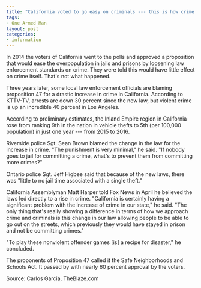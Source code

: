 ```yaml
---
title: "California voted to go easy on criminals --- this is how crime is doing 3 years later"
tags:
- One Armed Man
layout: post
categories:
- information
---
```


In 2014 the voters of California went to the polls and approved a proposition that would ease the overpopulation in jails and prisons by loosening law enforcement standards on crime. They were told this would have little effect on crime itself. That's not what happened.

Three years later, some local law enforcement officials are blaming proposition 47 for a drastic increase in crime in California. According to KTTV-TV, arrests are down 30 percent since the new law, but violent crime is up an incredible 40 percent in Los Angeles.

According to preliminary estimates, the Inland Empire region in California rose from ranking 9th in the nation in vehicle thefts to 5th (per 100,000 population) in just one year --- from 2015 to 2016.

Riverside police Sgt. Sean Brown blamed the change in the law for the increase in crime. "The punishment is very minimal," he said. "If nobody goes to jail for committing a crime, what's to prevent them from committing more crimes?"

Ontario police Sgt. Jeff Higbee said that because of the new laws, there was "little to no jail time associated with a single theft."

California Assemblyman Matt Harper told Fox News in April he believed the laws led directly to a rise in crime. "California is certainly having a significant problem with the increase of crime in our state," he said. "The only thing that's really showing a difference in terms of how we approach crime and criminals is this change in our law allowing people to be able to go out on the streets, which previously they would have stayed in prison and not be committing crimes."

"To play these nonviolent offender games \[is\] a recipe for disaster," he concluded.

The proponents of Proposition 47 called it the Safe Neighborhoods and Schools Act. It passed by with nearly 60 percent approval by the voters.

Source: Carlos Garcia, TheBlaze.com